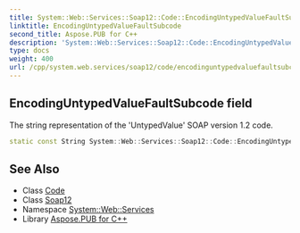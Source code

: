 ```yaml
---
title: System::Web::Services::Soap12::Code::EncodingUntypedValueFaultSubcode field
linktitle: EncodingUntypedValueFaultSubcode
second_title: Aspose.PUB for C++
description: 'System::Web::Services::Soap12::Code::EncodingUntypedValueFaultSubcode field. The string representation of the ''UntypedValue'' SOAP version 1.2 code in C++.'
type: docs
weight: 400
url: /cpp/system.web.services/soap12/code/encodinguntypedvaluefaultsubcode/
---
```

## EncodingUntypedValueFaultSubcode field


The string representation of the 'UntypedValue' SOAP version 1.2 code.

```cpp
static const String System::Web::Services::Soap12::Code::EncodingUntypedValueFaultSubcode
```

## See Also

* Class [Code](../)
* Class [Soap12](../../)
* Namespace [System::Web::Services](../../../)
* Library [Aspose.PUB for C++](../../../../)
